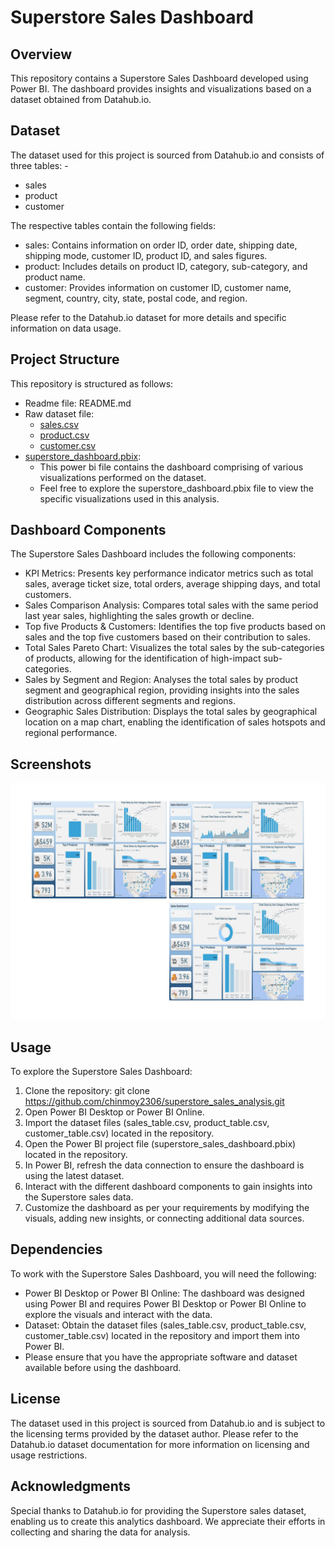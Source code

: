 # Superstore Sales Dashboard
## Overview
This repository contains a Superstore Sales Dashboard developed using Power BI. The dashboard provides insights and visualizations based on a dataset obtained from Datahub.io.
## Dataset
The dataset used for this project is sourced from Datahub.io and consists of three tables: -
-	sales
-	product
-	customer

The respective tables contain the following fields:
-	sales: Contains information on order ID, order date, shipping date, shipping mode, customer ID, product ID, and sales figures.
-	product: Includes details on product ID, category, sub-category, and product name.
-	customer: Provides information on customer ID, customer name, segment, country, city, state, postal code, and region.

Please refer to the Datahub.io dataset for more details and specific information on data usage.
## Project Structure
This repository is structured as follows:
-	Readme file: README.md
-	Raw dataset file:
	- [sales.csv](https://github.com/chinmoy2306/superstore_sales_analysis/blob/2e6bef7ebb99b246a424dc0c50b69ba9760ef92d/sales.csv)
	- [product.csv](https://github.com/chinmoy2306/superstore_sales_analysis/blob/2e6bef7ebb99b246a424dc0c50b69ba9760ef92d/product.csv)
	- [customer.csv](https://github.com/chinmoy2306/superstore_sales_analysis/blob/2e6bef7ebb99b246a424dc0c50b69ba9760ef92d/customer.csv)
-	[superstore_dashboard.pbix](https://github.com/chinmoy2306/superstore_sales_analysis/blob/2e6bef7ebb99b246a424dc0c50b69ba9760ef92d/superstore_dashboard.pbix):
	- This power bi file contains the dashboard comprising of various visualizations performed on the dataset.
	- Feel free to explore the superstore_dashboard.pbix file to view the specific visualizations used in this analysis.
## Dashboard Components
The Superstore Sales Dashboard includes the following components:
-	KPI Metrics: Presents key performance indicator metrics such as total sales, average ticket size, total orders, average shipping days, and total customers.
-	Sales Comparison Analysis: Compares total sales with the same period last year sales, highlighting the sales growth or decline.
-	Top five Products & Customers: Identifies the top five products based on sales and the top five customers based on their contribution to sales.
-	Total Sales Pareto Chart: Visualizes the total sales by the sub-categories of products, allowing for the identification of high-impact sub-categories.
-	Sales by Segment and Region: Analyses the total sales by product segment and geographical region, providing insights into the sales distribution across different segments and regions.
-	Geographic Sales Distribution: Displays the total sales by geographical location on a map chart, enabling the identification of sales hotspots and regional performance.
## Screenshots
![](https://github.com/chinmoy2306/superstore_sales_analysis/blob/main/Screenshot.jpg)
## Usage
To explore the Superstore Sales Dashboard:
1.	Clone the repository: git clone https://github.com/chinmoy2306/superstore_sales_analysis.git
2.	Open Power BI Desktop or Power BI Online.
3.	Import the dataset files (sales_table.csv, product_table.csv, customer_table.csv) located in the repository.
4.	Open the Power BI project file (superstore_sales_dashboard.pbix) located in the repository.
5.	In Power BI, refresh the data connection to ensure the dashboard is using the latest dataset.
6.	Interact with the different dashboard components to gain insights into the Superstore sales data.
7.	Customize the dashboard as per your requirements by modifying the visuals, adding new insights, or connecting additional data sources.
## Dependencies
To work with the Superstore Sales Dashboard, you will need the following:
-	Power BI Desktop or Power BI Online: The dashboard was designed using Power BI and requires Power BI Desktop or Power BI Online to explore the visuals and interact with the data.
-	Dataset: Obtain the dataset files (sales_table.csv, product_table.csv, customer_table.csv) located in the repository and import them into Power BI.
-	Please ensure that you have the appropriate software and dataset available before using the dashboard.
## License
The dataset used in this project is sourced from Datahub.io and is subject to the licensing terms provided by the dataset author. Please refer to the Datahub.io dataset documentation for more information on licensing and usage restrictions.
## Acknowledgments
Special thanks to Datahub.io for providing the Superstore sales dataset, enabling us to create this analytics dashboard. We appreciate their efforts in collecting and sharing the data for analysis.
